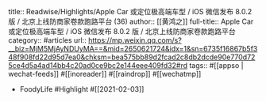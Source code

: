 title:: Readwise/Highlights/Apple Car 或定位极高端车型 / iOS 微信发布 8.0.2 版 / 北京上线防商家卷款跑路平台 (36)
author:: [[黄鸿之]]
full-title:: Apple Car 或定位极高端车型 / iOS 微信发布 8.0.2 版 / 北京上线防商家卷款跑路平台
category:: #articles
url:: https://mp.weixin.qq.com/s?__biz=MjM5MjAyNDUyMA==&mid=2650621724&idx=1&sn=6735f16867b5f348f908fd22d95d7ea0&chksm=bea575bb89d2fcad2c8db2dcde90e770d725ce4d5a4ad14bb4c20ad0ce9bc2e144eee409fd32#rd
tags:: #[[appso | wechat-feeds]] #[[inoreader]] #[[raindrop]] #[[wechatmp]]

- FoodyLife #Highlight #[[2021-02-03]]